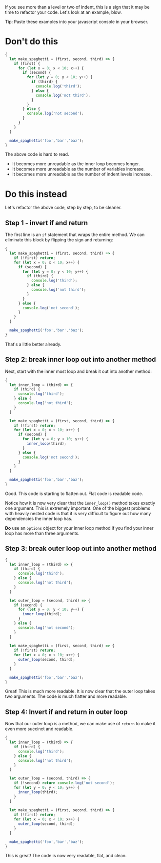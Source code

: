 If you see more than a level or two of indent, this is a sign that it may be time to refactor your code. Let's
look at an example, blow.

Tip: Paste these examples into your javascript console in your browser.

# Don't do this
```js
{
  let make_spaghetti = (first, second, third) => {
    if (first) {
      for (let x = 0; x < 10; x++) {
        if (second) {
          for (let y = 0; y < 10; y++) {
            if (third) {
              console.log('third');
            } else {
              console.log('not third');
            }
          }
        } else {
          console.log('not second');
        }
      }
    }
  }

  make_spaghetti('foo','bar','baz');
}
```

The above code is hard to read.
- It becomes more unreadable as the inner loop becomes longer.
- It becomes more unreadable as the number of variables increase.
- It becomes more unreadable as the number of indent levels increase.

# Do this instead

Let's refactor the above code, step by step, to be cleaner.

## Step 1 - invert if and return
The first line is an `if` statement that wraps the entire method.
We can eliminate this block by flipping the sign and returning:

```js
{
  let make_spaghetti = (first, second, third) => {
    if (!first) return;
    for (let x = 0; x < 10; x++) {
      if (second) {
        for (let y = 0; y < 10; y++) {
          if (third) {
            console.log('third');
          } else {
            console.log('not third');
          }
        }
      } else {
        console.log('not second');
      }
    }
  }

  make_spaghetti('foo','bar','baz');
}
```

That's a little better already.

## Step 2: break inner loop out into another method

Next, start with the inner most loop and break it out into another method:

```js
{
  let inner_loop = (third) => {
    if (third) {
      console.log('third');
    } else {
      console.log('not third');
    }
  }

  let make_spaghetti = (first, second, third) => {
    if (!first) return;
    for (let x = 0; x < 10; x++) {
      if (second) {
        for (let y = 0; y < 10; y++) {
          inner_loop(third);
        }
      } else {
        console.log('not second');
      }
    }
  }

  make_spaghetti('foo','bar','baz');
}
```

Good. This code is starting to flatten out. Flat code is readable code.

Notice how it is now very clear that the `inner_loop()` method takes exactly one argument. This is extremely important. One of the biggest problems with heavily nested code is that it is very difficult to figure out how many dependencies the inner loop has.

**Do** use an `options` object for your inner loop method if you find your inner loop has more than three arguments.

## Step 3: break outer loop out into another method

```js
{
  let inner_loop = (third) => {
    if (third) {
      console.log('third');
    } else {
      console.log('not third');
    }
  }

  let outer_loop = (second, third) => {
    if (second) {
      for (let y = 0; y < 10; y++) {
        inner_loop(third);
      }
    } else {
      console.log('not second');
    }
  }
  
  let make_spaghetti = (first, second, third) => {
    if (!first) return;
    for (let x = 0; x < 10; x++) {
      outer_loop(second, third);
    }
  }

  make_spaghetti('foo','bar','baz');
}
```

Great! This is much more readable. It is now clear that the outer loop takes two arguments. The code is much flatter and more readable.

## Step 4: Invert if and return in outer loop

Now that our outer loop is a method, we can make use of `return` to make it even more succinct and readable.

```js
{
  let inner_loop = (third) => {
    if (third) {
      console.log('third');
    } else {
      console.log('not third');
    }
  }

  let outer_loop = (second, third) => {
    if (!second) return console.log('not second');
    for (let y = 0; y < 10; y++) {
      inner_loop(third);
    }
  }
  
  let make_spaghetti = (first, second, third) => {
    if (!first) return;
    for (let x = 0; x < 10; x++) {
      outer_loop(second, third);
    }
  }

  make_spaghetti('foo','bar','baz');
}
```

This is great! The code is now very readable, flat, and clean.
